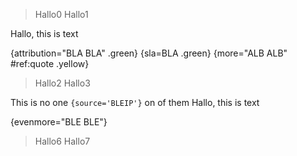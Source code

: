 > Hallo0
> Hallo1

Hallo, this is text

{attribution="BLA BLA" .green}
{sla=BLA .green}
{more="ALB ALB" #ref:quote .yellow}
> Hallo2
> Hallo3

This is no one `{source='BLEIP'}` on of them
Hallo, this is text

{evenmore="BLE BLE"}
> Hallo6
> Hallo7

